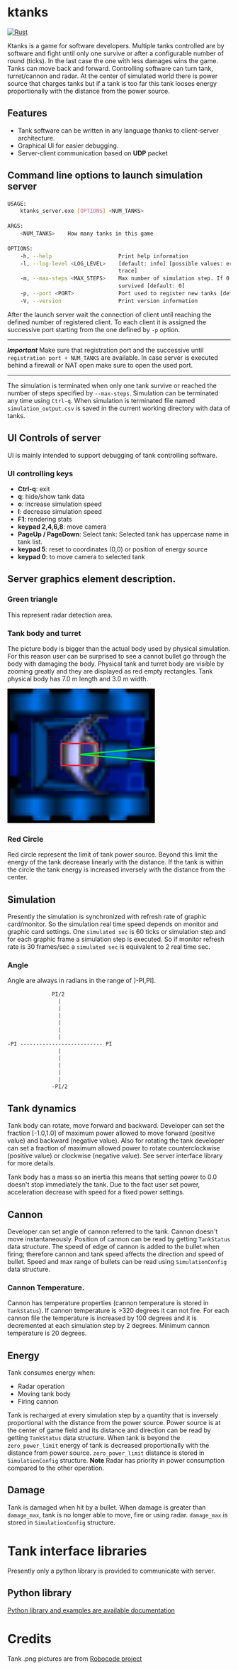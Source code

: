 # ktanks

[![Rust](https://github.com/pellico/krobots/actions/workflows/rust.yml/badge.svg)](https://github.com/pellico/krobots/actions/workflows/rust.yml)

Ktanks is a game for software developers. 
Multiple tanks controlled are by software and fight until only one survive or after a configurable number of round (ticks). In the last case the one with less damages wins the game.
Tanks can move back and forward. Controlling software can turn tank, turret/cannon and radar.
At the center of simulated world there is power source that charges  tanks but if a tank is too far this tank looses energy proportionally with the distance from the power source.

## Features
* Tank software can be written in any language thanks to client-server architecture.
* Graphical UI for easier debugging.
* Server-client communication based on **UDP** packet

## Command line options to launch simulation server
```bash
USAGE:
    ktanks_server.exe [OPTIONS] <NUM_TANKS>

ARGS:
    <NUM_TANKS>    How many tanks in this game

OPTIONS:
    -h, --help                     Print help information
    -l, --log-level <LOG_LEVEL>    [default: info] [possible values: error, warn, info, debug,
                                   trace]
    -m, --max-steps <MAX_STEPS>    Max number of simulation step. If 0 no end until only one
                                   survived [default: 0]
    -p, --port <PORT>              Port used to register new tanks [default: 55230]
    -V, --version                  Print version information

```

After the launch server wait the connection of client until reaching the defined number of registered client.
To each client it is assigned the successive port starting from the one defined by `-p` option.

***
***Important*** Make sure that registration port and the successive until `registration port + NUM_TANKS` are available. In case server is executed behind a firewall or NAT open make sure to open the used port.
***

The simulation is terminated when only one tank survive or reached the number of steps specified by `--max-steps`. Simulation can be terminated any time using `Ctrl-q`. When simulation is terminated file named `simulation_output.csv` is saved in the current working directory with data of tanks.

## UI Controls of server
UI is mainly intended to support debugging of tank controlling software.

### UI controlling keys

* **Ctrl-q**: exit
* **q**: hide/show tank data 
* **o**: increase simulation speed
* **l**: decrease simulation speed
* **F1**: rendering stats
* **keypad 2,4,6,8**: move camera
* **PageUp / PageDown**: Select tank: Selected tank has uppercase name in tank list.
* **keypad 5**: reset to coordinates (0,0) or position of energy source
* **keypad 0**: to move camera to selected tank 


## Server graphics element description.

### Green triangle 
This represent radar detection area.

### Tank body and turret
The picture body is bigger than the actual body used by physical simulation. For this reason user can be surprised to see
a cannot bullet go through the body with damaging the body. Physical tank and turret body are visible by zooming greatly and they are displayed as red empty rectangles.
Tank physical body has 7.0 m length and 3.0 m width.

![tank](./docs/doc1.PNG)


### Red Circle
Red circle represent the limit of tank power source. Beyond this limit the energy of the tank decrease linearly with the distance. If the tank is within the circle the tank energy is increased inversely with the distance from the center.

## Simulation
Presently the simulation is synchronized with refresh rate of graphic card/monitor. So the simulation real time speed depends on monitor and graphic card settings.
One `simulated sec` is 60 ticks or simulation step and for each graphic frame a simulation step is executed. So if monitor refresh rate is 30 frames/sec a `simulated sec` is equivalent to 2 real time sec.

### Angle 
Angle are always in radians in the range of ]-PI,PI]. 
```
              PI/2
                |            
                |
                |
                |
                |
                |
-PI -------------------------- PI
                |
                |
                |
                |
                |
              -PI/2

```

## Tank dynamics

Tank body can rotate, move forward and backward.
Developer can set the fraction [-1.0,1.0] of maximum power allowed to move forward (positive value) and backward (negative value). Also for rotating the tank developer can set a fraction of maximum allowed power to rotate counterclockwise (positive value) or clockwise (negative value). See server interface library for more details. 

Tank body has a mass so an inertia this means that setting power to 0.0 doesn't stop immediately the tank. 
Due to the fact user set power, acceleration decrease with speed for a fixed power settings.

## Cannon

Developer can set angle of cannon referred to the tank. Cannon doesn't move instantaneously. Position of cannon can be read by getting `TankStatus` data structure. The speed of edge of cannon is added to the bullet when firing; therefore cannon and tank speed affects the direction and speed of bullet.
Speed and max range of bullets can be read using `SimulationConfig` data structure. 

### Cannon Temperature.
Cannon has temperature properties (cannon temperature is stored in `TankStatus`). If cannon temperature is >320 degrees it can not fire. For each cannon file the temperature is increased by 100 degrees and it is decremented at each simulation step by 2 degrees. Minimum cannon temperature is 20 degrees.

## Energy

Tank consumes energy when:

* Radar operation
* Moving tank body
* Firing cannon

Tank is recharged at every simulation step by a quantity that is inversely proportional with the distance from 
the power source. Power source is at the center of game field and its distance and direction can be read by getting `TankStatus` data structure. When tank is beyond the `zero_power_limit` energy of tank is decreased proportionally with the distance from power source. `zero_power_limit` distance is stored in `SimulationConfig` structure.
**Note** Radar has priority in power consumption compared to the other operation.

## Damage

Tank is damaged when hit by a bullet. When damage is greater than  `damage_max`, tank is no longer able to move, fire or using radar.  `damage_max` is stored in `SimulationConfig` structure.

# Tank interface libraries
Presently only a python library is provided to communicate with server.

## Python library

[Python library and examples are available documentation](python/README.md) 


# Credits
Tank .png pictures are from [Robocode project](https://robocode.sourceforge.io/)



